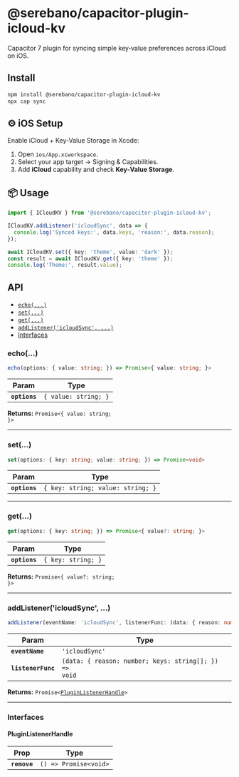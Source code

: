 # @serebano/capacitor-plugin-icloud-kv

Capacitor 7 plugin for syncing simple key‑value preferences across iCloud on iOS.

## Install

```bash
npm install @serebano/capacitor-plugin-icloud-kv
npx cap sync
```

## ⚙️ iOS Setup

Enable iCloud + Key-Value Storage in Xcode:

1. Open `ios/App.xcworkspace`.
2. Select your app target → Signing & Capabilities.
3. Add **iCloud** capability and check **Key‑Value Storage**.

## 📦 Usage

```ts
import { ICloudKV } from '@serebano/capacitor-plugin-icloud-kv';

ICloudKV.addListener('icloudSync', data => {
  console.log('Synced keys:', data.keys, 'reason:', data.reason);
});

await ICloudKV.set({ key: 'theme', value: 'dark' });
const result = await ICloudKV.get({ key: 'theme' });
console.log('Theme:', result.value);
```

## API

<docgen-index>

* [`echo(...)`](#echo)
* [`set(...)`](#set)
* [`get(...)`](#get)
* [`addListener('icloudSync', ...)`](#addlistenericloudsync-)
* [Interfaces](#interfaces)

</docgen-index>

<docgen-api>
<!--Update the source file JSDoc comments and rerun docgen to update the docs below-->

### echo(...)

```typescript
echo(options: { value: string; }) => Promise<{ value: string; }>
```

| Param         | Type                            |
| ------------- | ------------------------------- |
| **`options`** | <code>{ value: string; }</code> |

**Returns:** <code>Promise&lt;{ value: string; }&gt;</code>

--------------------


### set(...)

```typescript
set(options: { key: string; value: string; }) => Promise<void>
```

| Param         | Type                                         |
| ------------- | -------------------------------------------- |
| **`options`** | <code>{ key: string; value: string; }</code> |

--------------------


### get(...)

```typescript
get(options: { key: string; }) => Promise<{ value?: string; }>
```

| Param         | Type                          |
| ------------- | ----------------------------- |
| **`options`** | <code>{ key: string; }</code> |

**Returns:** <code>Promise&lt;{ value?: string; }&gt;</code>

--------------------


### addListener('icloudSync', ...)

```typescript
addListener(eventName: 'icloudSync', listenerFunc: (data: { reason: number; keys: string[]; }) => void) => Promise<PluginListenerHandle>
```

| Param              | Type                                                                |
| ------------------ | ------------------------------------------------------------------- |
| **`eventName`**    | <code>'icloudSync'</code>                                           |
| **`listenerFunc`** | <code>(data: { reason: number; keys: string[]; }) =&gt; void</code> |

**Returns:** <code>Promise&lt;<a href="#pluginlistenerhandle">PluginListenerHandle</a>&gt;</code>

--------------------


### Interfaces


#### PluginListenerHandle

| Prop         | Type                                      |
| ------------ | ----------------------------------------- |
| **`remove`** | <code>() =&gt; Promise&lt;void&gt;</code> |

</docgen-api>